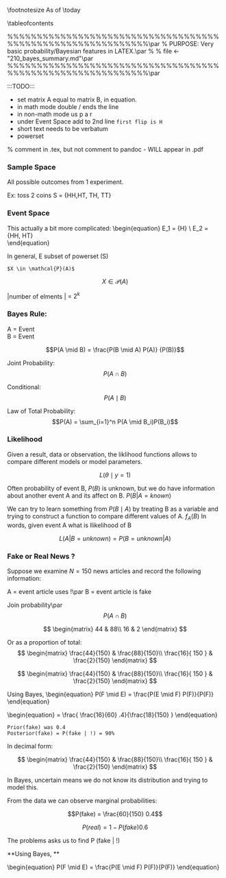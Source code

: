 \footnotesize
As of \today

\tableofcontents

%%%%%%%%%%%%%%%%%%%%%%%%%%%%%%%%%%%%%%%%%%%%%%%%%%%%%%%%%%%%\par
%			PURPOSE:	Very basic probability/Bayesian features in LATEX.\par
%
%			file <- "210_bayes_summary.md"\par
%%%%%%%%%%%%%%%%%%%%%%%%%%%%%%%%%%%%%%%%%%%%%%%%%%%%%%%%%%%%\par

:::TODO:::  

-	set matrix A equal to matrix B, in equation.  
-	in math mode double /  ends the line  
- in non-math mode us p a r  
-	under Event Space add to 2nd line `first flip is H`  
- short text needs to be verbatum  
-	powerset  

%  comment in .tex, but not comment to pandoc - WILL appear in .pdf

<!--	This is comment to pandoc and will NOT appear in .pdf

%  comment in .tex, but not comment to pandoc

-->

###	Sample Space
All possible outcomes from 1 experiment.

Ex: toss 2 coins
S = {HH,HT, TH, TT}

###	Event Space
This actually a bit more complicated:
\begin{equation}
	E_1 = {H} \\
	E_2 = {HH, HT}   
\end{equation}


In general, E subset of powerset (S)
````{.latex}
$X \in \mathcal{P}(A)$
````

$$X \in \mathcal{P}(A)$$

|number of elments | = $2^k$

###	Bayes Rule:

A = Event\
B = Event

$$P(A \mid  B) = \frac{P(B \mid A) P(A)} {P(B)}$$

Joint Probability:
$$P(A \cap B)$$

Conditional:
$$P(A \mid B)$$

Law of Total Probability:
$$P(A) = \sum_{i=1}^n P(A \mid B_i)P(B_i)$$


### Likelihood
Given a result, data or observation, the liklihood functions allows to compare different
models or model parameters.

$$L( \theta \mid y=1)	$$

Often probability of event B, $P(B)$ is unknown, but we do have information about another event A and its affect on B.
$P(B | A=known)$

We can try to learn something from $P(B \mid A)$ by treating B as a variable
and trying to construct a function to compare different values of A. $f_A(B)$  In words, given event A what is
llikelihood of B

$$L(A | B= unknown) = P(B=unknown | A)$$


### Fake or Real News ?

Suppose we examine $N=150$ news articles and record the following information:

A = event article uses !\par
B = event article is fake

Join probability\par
$$P(A \cap B)$$

$$
	\begin{matrix}
	44 & 88\\
	16 & 2 
	\end{matrix}
$$

Or as a proportion of total:
$$
	\begin{matrix}
		\frac{44}{150} & \frac{88}{150}\\
		\frac{16}{ 150 } & \frac{2}{150}
	\end{matrix}
$$

$$
	\begin{matrix}
		\frac{44}{150} & \frac{88}{150}\\
		\frac{16}{ 150 } & \frac{2}{150}
	\end{matrix}
$$

Using Bayes, 
\begin{equation}
	P(F \mid E) = \frac{P(E \mid F) P(F)}{P(F)}
\end{equation}

\begin{equation}
	=	\frac{ \frac{16}{60} .4}{\frac{18}{150} }
\end{equation}

	Prior(fake) was 0.4
	Posterior(fake) = P(fake | !) = 90%

In decimal form:

$$
	\begin{matrix}
	\frac{44}{150} & \frac{88}{150}\\
	\frac{16}{ 150 } & \frac{2}{150}
	\end{matrix}
$$


In Bayes, uncertain means we do not know its distribution and trying to model
this.


From the data we can observe marginal probabilities:

$$P(fake) = \frac{60}{150}  0.4$$

$$P(real) = 1 - P(fake)  0.6$$

The problems asks us to find P (fake |  \!)

<!--
-->
**Using Bayes, **

\begin{equation}
	P(F \mid E) = \frac{P(E \mid F) P(F)}{P(F)}
\end{equation}
